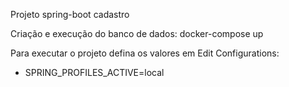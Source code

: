 Projeto spring-boot cadastro

Criação e execução do banco de dados:
docker-compose up

Para executar o projeto defina os valores em
Edit Configurations: 
 - SPRING_PROFILES_ACTIVE=local